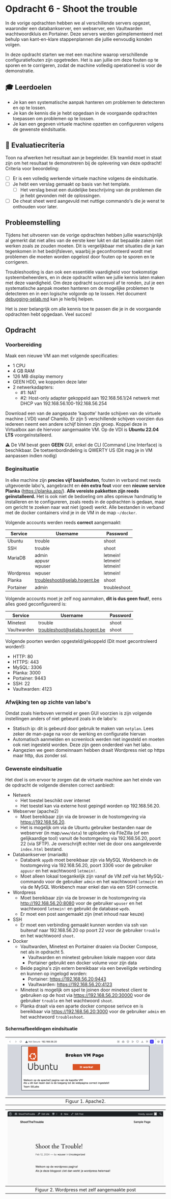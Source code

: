 # Opdracht 6 - Shoot the trouble

In de vorige opdrachten hebben we al verschillende servers opgezet, waaronder een databankserver, een webserver, een Vaultwarden wachtwoordkluis en Portainer. Deze servers werden geïmplementeerd met behulp van kant-en-klare stappenplannen die jullie eenvoudig konden volgen.

In deze opdracht starten we met een machine waarop verschillende configuratiefouten zijn opgetreden. Het is aan jullie om deze fouten op te sporen en te corrigeren, zodat de machine volledig operationeel is voor de demonstratie.

## :mortar_board: Leerdoelen

- Je kan een systematische aanpak hanteren om problemen te detecteren en op te lossen.
- Je kan de kennis die je hebt opgedaan in de voorgaande opdrachten toepassen om problemen op te lossen.
- Je kan een gegeven virtuele machine opzetten en configureren volgens de gewenste eindsituatie.

## :memo: Evaluatiecriteria

Toon na afwerken het resultaat aan je begeleider. Elk teamlid moet in staat zijn om het resultaat te demonstreren bij de oplevering van deze opdracht! Criteria voor beoordeling:

- [ ] Er is een volledig werkende virtuele machine volgens de eindsituatie.
- [ ] Je hebt een verslag gemaakt op basis van het template.
  - [ ] Het verslag bevat een duidelijke beschrijving van de problemen die je hebt gevonden mét de oplossingen.
- [ ] De cheat sheet werd aangevuld met nuttige commando's die je wenst te onthouden voor later.

## Probleemstelling

Tijdens het uitvoeren van de vorige opdrachten hebben jullie waarschijnlijk al gemerkt dat niet alles van de eerste keer lukt en dat bepaalde zaken niet werken zoals ze zouden moeten. Dit is vergelijkbaar met situaties die je kan tegenkomen in het bedrijfsleven, waarbij je geconfronteerd wordt met problemen die moeten worden opgelost door fouten op te sporen en te corrigeren.

Troubleshooting is dan ook een essentiële vaardigheid voor toekomstige systeembeheerders, en in deze opdracht willen we jullie kennis laten maken met deze vaardigheid. Om deze opdracht succesvol af te ronden, zul je een systematische aanpak moeten hanteren om de mogelijke problemen te detecteren en in een logische volgorde op te lossen. Het document [debugging-selab.md](../cheat-sheets/debugging-selab.md) kan je hierbij helpen.

Het is zeer belangrijk om alle kennis toe te passen die je in de voorgaande opdrachten hebt opgedaan. Veel succes!

## Opdracht

### Voorbereiding

Maak een nieuwe VM aan met volgende specificaties:

- 1 CPU
- 4 GB RAM
- 126 MB display memory
- GEEN HDD, we koppelen deze later
- 2 netwerkadapters:
  - #1: NAT
  - #2: Host-only adapter gekoppeld aan 192.168.56.1/24 netwerk met DHCP van 192.168.56.100-192.168.56.254


Download een van de aangepaste 'kapotte' harde schijven van de virtuele machine (.VDI) vanaf Chamilo. Er zijn 5 verschillende schijven voorzien dus iedereen neemt een andere schijf binnen zijn groep. Koppel deze in Virtualbox aan de hiervoor aangemaakte VM. Op de VDI is **Ubuntu 22.04 LTS** voorgeïnstalleerd.

:warning: De VM bevat geen **GEEN** GUI, enkel de CLI (Command Line Interface) is beschikbaar. De toetsenbordindeling is QWERTY US (Dit mag je in VM aanpassen indien nodig)

### Beginsituatie

In elke machine zijn **precies vijf basisfouten**, fouten in verband met reeds uitgevoerde labo's, aangebracht en **één extra fout** voor een **nieuwe service Planka** (https://planka.app/). **Alle vereiste pakketten zijn reeds geïnstalleerd.** Het is ook niet de bedoeling om alles opnieuw handmatig te installeren en te configureren, zoals reeds in de opdrachten is gedaan, maar om gericht te zoeken naar wat niet (goed) werkt. Alle bestanden in verband met de docker containers vind je in de VM in de map `~/docker`.

Volgende accounts werden reeds **correct** aangemaakt:

| Service             | Username                      | Password                             |
| ------------------- | ----------------------------- | ------------------------------------ |
| Ubuntu              | trouble                       | shoot                                |
| SSH                 | trouble                       | shoot                                |
| MariaDB<br /><br /> | admin<br />appusr<br />wpuser | letmein!<br />letmein!<br />letmein! |
| Wordpress           | wpuser                        | letmein!                             |
| Planka              | troubleshoot@selab.hogent.be  | shoot                                |
| Portainer           | admin                         | troubleshoot                         |

Volgende accounts moet je zelf nog aanmaken, **dit is dus geen fout!**, eens alles goed geconfigureerd is:

| Service     | Username                      | Password |
| ----------- | ----------------------------- | -------- |
| Minetest    | trouble                       | shoot    |
| Vaultwarden | troubleshoot@selabs.hogent.be | shoot    |

Volgende poorten werden opgesteld/gekoppeld (Dit moet gecontroleerd worden!):

- HTTP: 80
- HTTPS: 443
- MySQL: 3306
- Planka: 3000
- Portainer: 9443
- SSH: 22
- Vaultwarden: 4123

### Afwijking ten op zichte van labo's

Omdat zoals hierboven vermeld er geen GUI voorzien is zijn volgende instellingen anders of niet gebeurd zoals in de labo's:

- Statisch ip: dit is gebeurd door gebruik te maken van `netplan`. Lees zeker de man-page na voor de werking en configuratie hiervan
- Automatisch aanmelden en screenlock werden niet ingesteld en moeten ook niet ingesteld worden. Deze zijn geen onderdeel van het labo.
- Aangezien we geen domeinnaam hebben draait Wordpress niet op https maar http, dus zonder ssl.

### Gewenste eindsituatie

Het doel is om ervoor te zorgen dat de virtuele machine aan het einde van de opdracht de volgende diensten correct aanbiedt:

- Netwerk
  - Het toestel beschikt over internet
  - Het toestel kan via externe host gepingd worden op 192.168.56.20.
- Webserver (apache2)
  - Moet bereikbaar zijn via de browser in de hostomgeving via <https://192.168.56.20>.
  - Het is mogelijk om via de Ubuntu gebruiker bestanden naar de webserver (in map`/www/data`) te uploaden via FileZilla (of een gelijkaardige tool) vanuit de hostomgeving via 192.168.56.20, poort 22 (via SFTP). Je overschrijft echter niet de door ons aangeleverde `index.html` bestand.
- Databankserver (mariadb)
  - Databank `appdb` moet bereikbaar zijn via MySQL Workbench in de hostomgeving via 192.168.56.20, poort 3306 voor de gebruiker `appusr` en het wachtwoord `letmein!`.
  - Moet alleen lokaal toegankelijk zijn vanaf de VM zelf via het MySQL-commando voor de gebruiker `admin` en het wachtwoord `letmein!` en via de MySQL Workbench maar enkel dan via een SSH connectie.
- Wordpress
  - Moet bereikbaar zijn via de browser in de hostomgeving via <http://192.168.56.20:8080> voor de gebruiker `wpuser` en het wachtwoord `letmein!` en gebruikt de database `wpdb`.
  - Er moet een post aangemaakt zijn (met inhoud naar keuze)
- SSH
  - Er moet een verbinding gemaakt kunnen worden via ssh van buitenaf naar 192.168.56.20 op poort 22 voor de gebruiker `trouble` en het wachtwoord `shoot`.
- Docker
  - Vaultwarden, Minetest en Portainer draaien via Docker Compose, net als in opdracht 5.
    - Vaultwarden en minetest gebruiken lokale mappen voor data
    - Portainer gebruikt een docker volume voor zijn data
  - Beide pagina's zijn extern bereikbaar via een beveiligde verbinding en kunnen op ingelogd worden:
    - Portainer: <https://192.168.56.20:9443>
    - Vaultwarden: <https://192.168.56.20:4123>
  - Minetest is mogelijk om spel te joinen door minetest client te gebruiken op de host via <https://192.168.56.20:30000> voor de gebruiker `trouble` en het wachtwoord `shoot`.
  - Planka draait via een aparte docker compose serivce en is bereikbaar via https://192.168.56.20:3000 voor de gebruiker `admin` en het wachtwoord `troubleshoot`.

#### Schermafbeeldingen eindsituatie

| ![Apache2](./img/troubleshoot/troubleshoot_apache.png) |
| :----------------------------------------------------: |
|                   Figuur 1. Apache2.                   |

| ![Wordpress](./img/troubleshoot/troubleshoot_wordpress.png) |
| :---------------------------------------------------------: |
|        Figuur 2. Wordpress met zelf aangemaakte post        |
